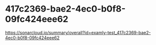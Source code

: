 # 417c2369-bae2-4ec0-b0f8-09fc424eee62
https://sonarcloud.io/summary/overall?id=examly-test_417c2369-bae2-4ec0-b0f8-09fc424eee62
